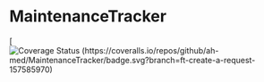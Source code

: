 # MaintenanceTracker

[![Coverage Status (https://coveralls.io/repos/github/ah-med/MaintenanceTracker/badge.svg?branch=ft-create-a-request-157585970)](https://coveralls.io/github/ah-med/MaintenanceTracker?branch=ft-create-a-request-157585970)